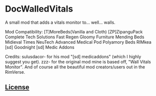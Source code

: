 # DocWalledVitals
A small mod that adds a vitals monitor to... well... walls.

Mod Compatibility:
 [T]MoreBeds(Vanilla and Cloth)
  [ZP]ZipanguPack
  Complete Tech Solutions
  Fast Regen
  Gloomy Furniture
  Mending Beds
  Midieval Times
  NeuTech Advanced Medical Pod
  Polyamory Beds
  RIMkea
  [sd] Goodnight
  [sd] Medic Addons

Credits:
sulusdacor- for his mod "[sd] medicaddons" (which I highly suggest you get).
zzz- for the original mod mine is based off, "Wall Vitals Monitor".
And of course all the beautiful mod creators/users out in the RimVerse.



## [License](https://creativecommons.org/licenses/by-nc-sa/4.0/)
